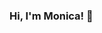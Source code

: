 ### Hi, I'm Monica! 👋

<!--
**monibgrt/monibgrt** is a ✨ _special_ ✨ repository because its `README.md` (this file) appears on your GitHub profile.

Here are some ideas to get you started:

- 🌱 I’m currently learning JavaScript and backend development
- 🔭 I’m currently working on client websites and accepting new clients. Check out my [portfolio!] (https://monica-garcia-dev.netlify.app/) 
- 👯 I’m looking to collaborate on any exciting projects
- 📫 How to reach me: monigarcia.dev@gmail.com
- ⚡ Fun fact: I'm a big foodie and love discovering new restaurants. Currently have the new Bad Bunny album on repeat! 

-->
